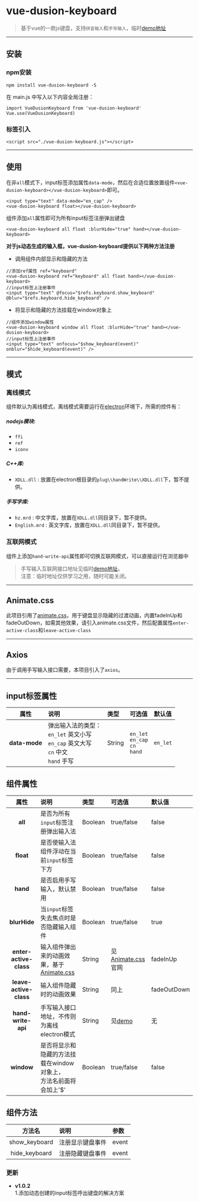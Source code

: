 # vue-dusion-keyboard

> 基于vue的一款js键盘，支持`拼音输入`和`手写输入`，临时[demo地址](http://jsrtj.fotoit.cn/iis/keyboard-demo/)
---

## 安装
### npm安装
```
npm install vue-dusion-keyboard -S
```
在 main.js 中写入以下内容全局注册：
```
import VueDusionKeyboard from 'vue-dusion-keyboard'
Vue.use(VueDusionKeyboard)
```

### 标签引入
```
<script src="./vue-dusion-keyboard.js"></script>
```

---
## 使用
在非`all`模式下，input标签添加属性`data-mode`，然后在合适位置放置组件`<vue-dusion-keyboard></vue-dusion-keyboard>`即可。
```
<input type="text" data-mode="en_cap" />
<vue-dusion-keyboard float></vue-dusion-keyboard>
```

组件添加`all`属性即可为所有input标签注册弹出键盘
```
<vue-dusion-keyboard all float :blurHide="true" hand></vue-dusion-keyboard>
```

**对于js动态生成的输入框，vue-dusion-keyboard提供以下两种方法注册**
- 调用组件内部显示和隐藏的方法
```
//添加ref属性 ref="keyboard"
<vue-dusion-keyboard ref="keyboard" all float hand></vue-dusion-keyboard>
//input标签上注册事件
<input type="text" @focus="$refs.keyboard.show_keyboard" @blur="$refs.keyboard.hide_keyboard" />
```
- 将显示和隐藏的方法挂载在window对象上
```
//组件添加window属性
<vue-dusion-keyboard window all float :blurHide="true" hand></vue-dusion-keyboard>
//input标签上注册事件
<input type="text" onfocus="$show_keyboard(event)" onblur="$hide_keyboard(event)" />
```
---

## 模式

### 离线模式
组件默认为离线模式，离线模式需要运行在[electron](https://electronjs.org)环境下，所需的控件有：
##### nodejs模块:
- `ffi`
- `ref`
- `iconv`
##### C++库:
- `XDLL.dll` : 放置在electron根目录的`plug\\handWrite\\XDLL.dll`下，暂不提供。
##### 手写字库:
- `hz.mrd` : 中文字库，放置在`XDLL.dll`同目录下，暂不提供。
- `English.mrd` : 英文字库，放置在`XDLL.dll`同目录下，暂不提供。

### 互联网模式
组件上添加`hand-write-api`属性即可切换互联网模式，可以直接运行在浏览器中
> 手写输入互联网接口地址见临时[demo地址](http://jsrtj.fotoit.cn/iis/keyboard-demo/)。<br>注意：临时地址仅供学习之用，随时可能关闭。
---
## Animate.css
此项目引用了[animate.css](https://daneden.github.io/animate.css/)，用于键盘显示隐藏的过渡动画，内置fadeInUp和fadeOutDown，如需其他效果，请引入animate.css文件，然后配置属性`enter-active-class`和`leave-active-class`

---
## Axios
由于调用手写输入接口需要，本项目引入了`axios`。

---
## input标签属性
|属性|说明|类型|可选值|默认值|
|:-:|:-|:-|:-|:-|
|**data-mode**|弹出输入法的类型：<br>`en_let` 英文小写<br>`en_cap` 英文大写<br>`cn` 中文<br>`hand` 手写|String|`en_let`<br>`en_cap`<br>`cn`<br>`hand`|`en_let`|

## 组件属性
|属性|说明|类型|可选值|默认值|
|:-:|:-|:-|:-|:-|
|**all**|是否为所有`input`标签注册弹出输入法|Boolean|true/false|false|
|**float**|是否使输入法组件浮动在当前`input`标签下方|Boolean|true/false|false|
|**hand**|是否启用手写输入，默认禁用|Boolean|true/false|false|
|**blurHide**|当`input`标签失去焦点时是否隐藏输入组件|Boolean|true/false|true|
|**enter-active-class**|输入组件弹出来的动画效果，基于[Animate.css](https://daneden.github.io/animate.css/)|String|见 [Animate.css](https://daneden.github.io/animate.css/) 官网|fadeInUp|
|**leave-active-class**|输入组件隐藏时的动画效果|String|同上|fadeOutDown|
|**hand-write-api**|手写输入接口地址，不传则为离线electron模式|String|见[demo](http://jsrtj.fotoit.cn/iis/keyboard-demo/)|无
|**window**|是否将显示和隐藏的方法挂载在window对象上，<br>方法名前面将会加上'$'|Boolean|true/false|false|

## 组件方法
|方法名|说明|参数|
|:-:|:-|:-|
|show_keyboard|注册显示键盘事件|event|
|hide_keyboard|注册隐藏键盘事件|event|

### 更新
- **v1.0.2**<br>
1.添加动态创建的input标签呼出键盘的解决方案


